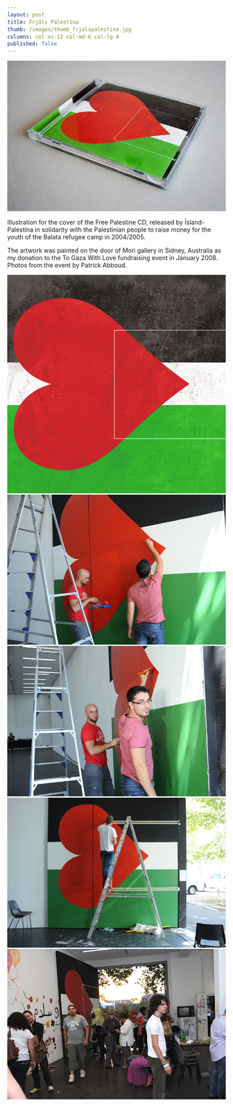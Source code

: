 ```yaml
---
layout: post
title: Frjáls Palestína
thumb: /images/thumb_frjalspalestina.jpg
columns: col-xs-12 col-md-6 col-lg-4
published: false
---
```


<div><img src="/images/frjalspalestina1.jpg" alt="Frjáls Palestína"></div>

Illustration for the cover of the Free Palestine CD, released by Ísland-Palestína in solidarity with the Palestinian people to raise money for the youth of the Balata refugee camp in 2004/2005.

The artwork was painted on the door of Mori gallery in Sidney, Australia as my donation to the To Gaza With Love fundraising event in January 2008. Photos from the event by Patrick Abboud.

<div><img src="/images/frjalspalestina2.jpg" class="m" alt="Frjáls Palestína"></div>

<div><img src="/images/frjalspalestina3.jpg" class="m" alt="Frjáls Palestína"></div>

<div><img src="/images/frjalspalestina4.jpg" class="m" alt="Frjáls Palestína"></div>

<div><img src="/images/frjalspalestina5.jpg" class="m" alt="Frjáls Palestína"></div>

<div><img src="/images/frjalspalestina6.jpg" class="m" alt="Frjáls Palestína"></div>
